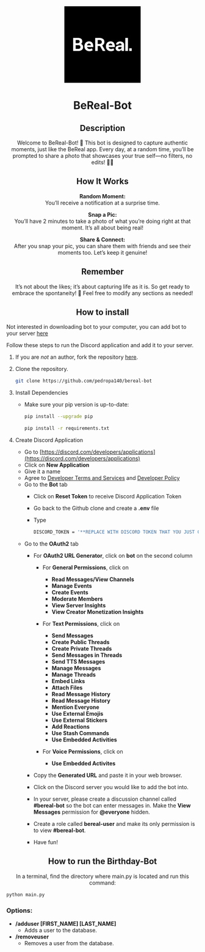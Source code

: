 <link rel="preconnect" href="https://fonts.googleapis.com">
<link rel="preconnect" href="https://fonts.gstatic.com" crossorigin>
<link href="https://fonts.googleapis.com/css2?family=Crimson+Pro&family=Literata" rel="stylesheet">

<div align=center>
<img src="images/icon.png" alt="icon.png" width="200" height="200">
<h1>BeReal-Bot</h1>

## Description
Welcome to BeReal-Bot! 👋 This bot is designed to capture authentic moments, just like the BeReal app. Every day, at a random time, you’ll be prompted to share a photo that showcases your true self—no filters, no edits! 📸✨

## How It Works

  **Random Moment:**  
   You’ll receive a notification at a surprise time.

  **Snap a Pic:**  
   You’ll have 2 minutes to take a photo of what you’re doing right at that moment. It’s all about being real!

  **Share & Connect:**  
   After you snap your pic, you can share them with friends and see their moments too. Let’s keep it genuine!

## Remember
It’s not about the likes; it’s about capturing life as it is. So get ready to embrace the spontaneity! 🎉
Feel free to modify any sections as needed!
</div>


<div align=center>
  
## How to install

</div>

Not interested in downloading bot to your computer, you can add bot to your server [here](https://discord.com/oauth2/authorize?client_id=1257414324025032826&permissions=1147883697994816&integration_type=0&scope=bot)

Follow these steps to run the Discord application and add it to your server.
1. If you are *not* an author, fork the repository [here](https://github.com/pedropa140/bereal-bot/fork).
2. Clone the repository.
    ```bash
    git clone https://github.com/pedropa140/bereal-bot
    ```

3. Install Dependencies
   - Make sure your pip version is up-to-date:
      ```bash
      pip install --upgrade pip
      ```
      ```bash
      pip install -r requirements.txt
      ```
3. Create Discord Application <br>
    - Go to [https://discord.com/developers/applications](https://discord.com/developers/applications)
    - Click on **New Application**
    - Give it a name
    - Agree to [Developer Terms and Services](https://discord.com/developers/docs/policies-and-agreements/developer-terms-of-service) and [Developer Policy](https://discord.com/developers/docs/policies-and-agreements/developer-policy)
    - Go to the **Bot** tab
      - Click on **Reset Token** to receive Discord Application Token
      - Go back to the Github clone and create a **.env** file
      - Type
        
        ```bash
        DISCORD_TOKEN = '**REPLACE WITH DISCORD TOKEN THAT YOU JUST COPIED**'
        ```
    - Go to the **OAuth2** tab
      - For **OAuth2 URL Generator**, click on **bot** on the second column
        - For **General Permissions**, click on
          - **Read Messages/View Channels**
          - **Manage Events**
          - **Create Events**
          - **Moderate Members**
          - **View Server Insights**
          - **View Creator Monetization Insights**
  
      
        - For **Text Permissions**, click on
          - **Send Messages**
          - **Create Public Threads**
          - **Create Private Threads**
          - **Send Messages in Threads**
          - **Send TTS Messages**
          - **Manage Messages**
          - **Manage Threads**
          - **Embed Links**
          - **Attach Files**
          - **Read Message History**
          - **Read Message History**
          - **Mention Everyone**
          - **Use External Emojis**
          - **Use External Stickers**
          - **Add Reactions**
          - **Use Stash Commands**
          - **Use Embedded Activities**
  
      
        - For **Voice Permissions**, click on
          - **Use Embedded Activites**
  
            
      - Copy the **Generated URL** and paste it in your web browser.
      - Click on the Discord server you would like to add the bot into.
      - In your server, please create a discussion channel called **#bereal-bot** so the bot can enter messages in. Make the **View Messages** permission for **@everyone** hidden.
      - Create a role called **bereal-user** and make its only permission is to view **#bereal-bot**.
      - Have fun!
        
<div align=center>   
  
## How to run the Birthday-Bot

In a terminal, find the directory where main.py is located and run this command:
</div>

  ```bash
  python main.py
  ```

### Options:
  - **/adduser [FIRST_NAME] [LAST_NAME]**
    - Adds a user to the database.
  - **/removeuser**
    - Removes a user from the database.